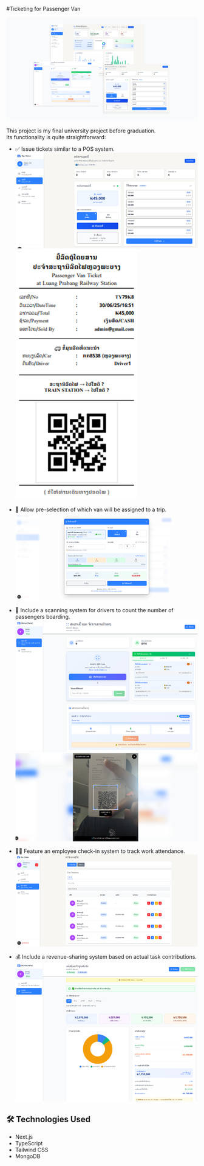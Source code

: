 #Ticketing for Passenger Van

![หน้าจอแอป](./public/000004.png)

This project is my final university project before graduation.  
Its functionality is quite straightforward:


- ✅ Issue tickets similar to a POS system.
![หน้าจอแอป](./public/issuesing.png)
![หน้าจอแอป](./public/ticket.png)


- 🚐 Allow pre-selection of which van will be assigned to a trip.
![หน้าจอแอป](./public/assigned.png)


- 📲 Include a scanning system for drivers to count the number of passengers boarding.
![หน้าจอแอป](./public/count.png)
![หน้าจอแอป](./public/scanning.png)


- 👨‍💼 Feature an employee check-in system to track work attendance.
![หน้าจอแอป](./public/checkinOut.png)



- 💰 Include a revenue-sharing system based on actual task contributions.
![หน้าจอแอป](./public/include.png)


## 🛠 Technologies Used

- Next.js
- TypeScript
- Tailwind CSS
- MongoDB